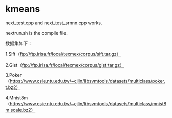 # kmeans

next_test.cpp and next_test_srnnn.cpp works.

nextrun.sh is the compile file.

数据集如下：

1.Sift（ftp://ftp.irisa.fr/local/texmex/corpus/sift.tar.gz）

2.Gist（ftp://ftp.irisa.fr/local/texmex/corpus/gist.tar.gz）

3.Poker（https://www.csie.ntu.edu.tw/~cjlin/libsvmtools/datasets/multiclass/poker.t.bz2）

4.Mnist8m（https://www.csie.ntu.edu.tw/~cjlin/libsvmtools/datasets/multiclass/mnist8m.scale.bz2）


